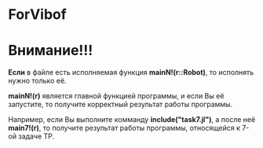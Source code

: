 # ForVibof
<h1>Внимание!!!</h1>
<b>Если</b> в файле есть исполняемая функция <b>mainN!(r::Robot)</b>, то исполнять нужно только её.

<b>mainN!(r)</b> является главной функцией программы, и если Вы её запустите, то получите корректный результат работы программы.

Например, если Вы выполните комманду <b>include("task7.jl")</b>, а после неё <b>main7!(r)</b>, то получите результат работы программы, относящейся к 7-ой задаче ТР.
